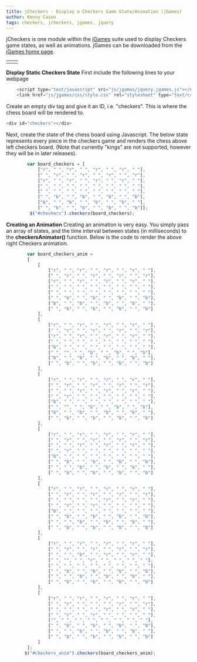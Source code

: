 ```yaml
---
title: jCheckers - Display a Checkers Game State/Animation (jGames)
author: Kenny Cason
tags: checkers, jcheckers, jgames, jquery
---
```


jCheckers is one module within the <a href="http://kennycason.com/2011/08/08/jgames/">jGames</a> suite used to display Checkers game states, as well as animations. jGames can be downloaded from the <a href="http://kennycason.com/2011/08/08/jgames/">jGames home page</a>. 
    <table>
        <tr><td><div id="checkers"></div></td><td><div id="checkers_anim"></div></td></tr>
    </table>

<strong>Display Static Checkers State</strong>
First include the following lines to your webpage

```javascript
    <script type="text/javascript" src="js/jgames/jquery.jgames.js"></script>
    <link href="js/jgames/css/style.css" rel="stylesheet" type="text/css" />

```
Create an empty div tag and give it an ID, i.e. "checkers". This is where the chess board will be rendered to.

```javascript
<div id="checkers"></div>

```
Next, create the state of the chess board using Javascript. The below state represents every piece in the checkers game and renders the chess above left checkers board. (Note that currently "kings" are not supported, however they will be in later releases).

```javascript
        var board_checkers = [
            ["r", " ", "r", " ", "r", " ", "r", " "],
            [" ", "r", " ", "r", " ", "r", " ", "r"],
            ["r", " ", "r", " ", "r", " ", "r", " "],
            [" ", " ", " ", " ", " ", " ", " ", " "],
            [" ", " ", " ", " ", " ", " ", " ", " "],
            [" ", "b", " ", "b", " ", "b", " ", "b"],
            ["b", " ", "b", " ", "b", " ", "b", " "],
            [" ", "b", " ", "b", " ", "b", " ", "b"]];
         $("#checkers").checkers(board_checkers);
```

<strong>Creating an Animation</strong>
Creating an animation is very easy. You simply pass an array of states, and the time interval between states (in milliseconds) to the <b>checkersAnimator()</b> function. Below is the code to render the above right Checkers animation.

```javascript
        var board_checkers_anim =
        [
            [
                ["r", " ", "r", " ", "r", " ", "r", " "],
                [" ", "r", " ", "r", " ", "r", " ", "r"],
                ["r", " ", "r", " ", "r", " ", "r", " "],
                [" ", " ", " ", " ", " ", " ", " ", " "],
                [" ", " ", " ", " ", " ", " ", " ", " "],
                [" ", "b", " ", "b", " ", "b", " ", "b"],
                ["b", " ", "b", " ", "b", " ", "b", " "],
                [" ", "b", " ", "b", " ", "b", " ", "b"]
            ],
            [
                ["r", " ", "r", " ", "r", " ", "r", " "],
                [" ", "r", " ", "r", " ", "r", " ", "r"],
                ["r", " ", "r", " ", "r", " ", "r", " "],
                [" ", " ", " ", " ", " ", " ", " ", " "],
                ["b", " ", " ", " ", " ", " ", " ", " "],
                [" ", "", " ", "b", " ", "b", " ", "b"],
                ["b", " ", "b", " ", "b", " ", "b", " "],
                [" ", "b", " ", "b", " ", "b", " ", "b"]
            ],
            [
                ["r", " ", "r", " ", "r", " ", "r", " "],
                [" ", "r", " ", "r", " ", "r", " ", "r"],
                [" ", " ", "r", " ", "r", " ", "r", " "],
                [" ", "r", " ", " ", " ", " ", " ", " "],
                ["b", " ", " ", " ", " ", " ", " ", " "],
                [" ", "", " ", "b", " ", "b", " ", "b"],
                ["b", " ", "b", " ", "b", " ", "b", " "],
                [" ", "b", " ", "b", " ", "b", " ", "b"]
            ],
            [
                ["r", " ", "r", " ", "r", " ", "r", " "],
                [" ", "r", " ", "r", " ", "r", " ", "r"],
                [" ", " ", "r", " ", "r", " ", "r", " "],
                [" ", "r", " ", " ", " ", " ", " ", " "],
                ["b", " ", " ", " ", " ", " ", " ", " "],
                [" ", "b", " ", "b", " ", "b", " ", "b"],
                [" ", " ", "b", " ", "b", " ", "b", " "],
                [" ", "b", " ", "b", " ", "b", " ", "b"]
            ],
            [
                ["r", " ", "r", " ", "r", " ", "r", " "],
                [" ", "r", " ", "r", " ", "r", " ", "r"],
                [" ", " ", " ", " ", "r", " ", "r", " "],
                [" ", "r", " ", "r", " ", " ", " ", " "],
                ["b", " ", " ", " ", " ", " ", " ", " "],
                [" ", "b", " ", "b", " ", "b", " ", "b"],
                [" ", " ", "b", " ", "b", " ", "b", " "],
                [" ", "b", " ", "b", " ", "b", " ", "b"]
            ],
            [
                ["r", " ", "r", " ", "r", " ", "r", " "],
                [" ", "r", " ", "r", " ", "r", " ", "r"],
                [" ", " ", "b", " ", "r", " ", "r", " "],
                [" ", "", " ", "r", " ", " ", " ", " "],
                [" ", " ", " ", " ", " ", " ", " ", " "],
                [" ", "b", " ", "b", " ", "b", " ", "b"],
                [" ", " ", "b", " ", "b", " ", "b", " "],
                [" ", "b", " ", "b", " ", "b", " ", "b"]
            ],
            [
                ["r", " ", "r", " ", "r", " ", "r", " "],
                [" ", "r", " ", " ", " ", "r", " ", "r"],
                [" ", " ", " ", " ", "r", " ", "r", " "],
                [" ", "r", " ", "r", " ", " ", " ", " "],
                ["", " ", " ", " ", " ", " ", " ", " "],
                [" ", "b", " ", "b", " ", "b", " ", "b"],
                [" ", " ", "b", " ", "b", " ", "b", " "],
                [" ", "b", " ", "b", " ", "b", " ", "b"]
            ]
        ];
       $("#checkers_anim").checkers(board_checkers_anim);

```
<script src="//ajax.googleapis.com/ajax/libs/jquery/1.6.2/jquery.min.js" type="text/javascript"></script><script type="text/javascript" src="http://kennycason.com/js/jgames/jquery.jgames.js"></script>
<script type="text/javascript" src="http://kennycason.com/js/jgames/jquery.jgames.demo-data.js"></script>
<link href="http://kennycason.com/js/jgames/css/style.css" rel="stylesheet" type="text/css" />
<script type="text/javascript">
<!--
$(document).ready(function(){$("#checkers").checkers(board_checkers);$("#checkers_anim").checkersAnimator(board_checkers_anim, 1000);});
//--></script>